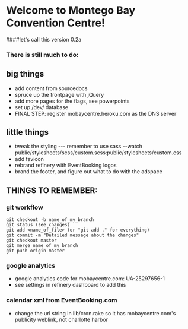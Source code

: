 # Welcome to Montego Bay Convention Centre!

####let's call this version 0.2a

### There is still much to do:

## big things
* add content from sourcedocs
* spruce up the frontpage with jQuery
* add more pages for the flags, see powerpoints
* set up /dev/ database
* FINAL STEP: register mobaycentre.heroku.com as the DNS server

## little things
* tweak the styling --- remember to use sass --watch public/stylesheets/scss/custom.scss:public/stylesheets/custom.css
* add favicon
* rebrand refinery with EventBooking logos
* brand the footer, and figure out what to do with the adspace

## THINGS TO REMEMBER:
### git workflow
    git checkout -b name_of_my_branch
    git status (see changes)
    git add <name_of_file> (or "git add ." for everything)
    git commit -m "Detailed message about the changes"
    git checkout master
    git merge name_of_my_branch
    git push origin master    
### google analytics
* google analytics code for mobaycentre.com: UA-25297656-1
* see settings in refinery dashboard to add this
### calendar xml from EventBooking.com
* change the url string in lib/cron.rake so it has mobaycentre.com's publicity weblink, not charlotte harbor